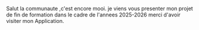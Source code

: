 Salut la communaute ,c'est encore mooi.
je viens vous presenter mon projet de fin de formation dans le cadre de l'annees 2025-2026
merci d'avoir visiter mon Application.
